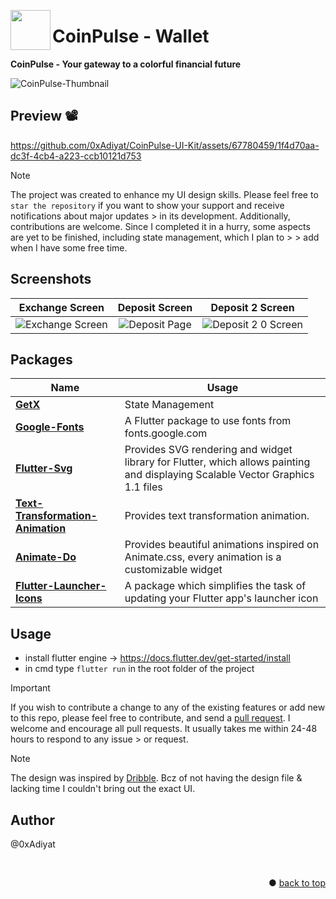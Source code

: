 <img align="left" src="https://github.com/0xAdiyat/CoinPulse-UI-Kit/assets/67780459/f6ae5278-4240-468d-8bd7-b605f24c9fce" width="64" height="64"></img>

# CoinPulse - Wallet

**CoinPulse - Your gateway to a colorful financial future**

![CoinPulse-Thumbnail](https://github.com/0xAdiyat/CoinPulse-UI-Kit/assets/67780459/d93b9534-a806-4f9f-bd8c-ab4846ce0280)


## Preview 📽️

https://github.com/0xAdiyat/CoinPulse-UI-Kit/assets/67780459/1f4d70aa-dc3f-4cb4-a223-ccb10121d753


> [!NOTE]  
> The project was created to enhance my UI design skills. Please feel free to `star the repository` if you want to show your support and receive notifications about major updates > in its development. Additionally, contributions are welcome. Since I completed it in a hurry, some aspects are yet to be finished, including state management, which I plan to > > add when I have some free time. 

## Screenshots

Exchange Screen         |  Deposit Screen       |   Deposit 2 Screen
:-------------------------:|:-------------------------:|:-------------------------:|
![Exchange Screen](https://github.com/0xAdiyat/CoinPulse-UI-Kit/assets/67780459/c73f9788-e806-4b8a-9432-15c4aa05f5a9)|![Deposit Page](https://github.com/0xAdiyat/CoinPulse-UI-Kit/assets/67780459/cd38cd37-657c-4298-b9e5-b7b2ad3fc9cf)|![Deposit 2 0 Screen](https://github.com/0xAdiyat/CoinPulse-UI-Kit/assets/67780459/c4fc36a8-ed60-4e26-a892-463ab5c1ee05)|

## Packages

| Name                                                                   | Usage                                         |
| ---------------------------------------------------------------------- | --------------------------------------------- |
| [**GetX**](https://pub.dev/packages/get)                           | State Management                              |
| [**Google-Fonts**](https://pub.dev/packages/google_fonts)                        | A Flutter package to use fonts from fonts.google.com |
| [**Flutter-Svg**](https://pub.dev/packages/flutter_svg)                      | Provides SVG rendering and widget library for Flutter, which allows painting and displaying Scalable Vector Graphics 1.1 files |
| [**Text-Transformation-Animation**](https://pub.dev/packages/text_transformation_animation)                                | Provides text transformation animation.               |
| [**Animate-Do**](https://pub.dev/packages/animate_do) | Provides beautiful animations inspired on Animate.css, every animation is a customizable widget|
| [**Flutter-Launcher-Icons**](https://pub.dev/packages/flutter_launcher_icons) | A package which simplifies the task of updating your Flutter app's launcher icon |


## Usage

- install flutter engine -> https://docs.flutter.dev/get-started/install
- in cmd type `flutter run` in the root folder of the project


> [!IMPORTANT]  
> If you wish to contribute a change to any of the existing features or add new to this repo,
> please feel free to contribute,
> and send a [pull request](https://github.com/0xAdiyat/CoinPulse-UI-Kit/pulls). I welcome and encourage all pull requests. It usually takes me within 24-48 hours to respond to any issue > or request.

> [!NOTE]
> The design was inspired by [Dribble](https://dribbble.com/shots/16275745-Investment-App). Bcz of not having the design file & lacking time I couldn't bring out the exact UI.

## Author
@0xAdiyat

<br>
<p align="right">● <a href="#CoinPulse-Wallet">back to top</a></p>



